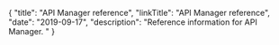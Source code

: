 {
"title": "API Manager reference",
"linkTitle": "API Manager reference",
"date": "2019-09-17",
"description": "Reference information for API Manager. "
}
